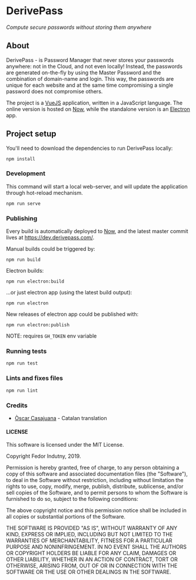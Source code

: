 # DerivePass

*Compute secure passwords without storing them anywhere*

## About

DerivePass - is Password Manager that never stores your passwords anywhere: not
in the Cloud, and not even locally! Instead, the passwords are generated
on-the-fly by using the Master Password and the combination of domain-name and
login. This way, the passwords are unique for each website and at the same time
compromising a single password does not compromise others.

The project is a [VueJS](https://vuejs.org/) application, written in a
JavaScript language. The online version is hosted on [Now][now],
while the standalone version is an [Electron](https://electronjs.org/) app.

## Project setup

You'll need to download the dependencies to run DerivePass locally:

```
npm install
```

### Development

This command will start a local web-server, and will update the application
through hot-reload mechanism.

```
npm run serve
```

### Publishing

Every build is automatically deployed to [Now][now], and the latest master
commit lives at https://dev.derivepass.com/.

Manual builds could be triggered by:

```
npm run build
```

Electron builds:

```
npm run electron:build
```

...or just electron app (using the latest build output):

```
npm run electron
```

New releases of electron app could be published with:
```
npm run electron:publish
```

NOTE: requires `GH_TOKEN` env variable

### Running tests
```
npm run test
```

### Lints and fixes files
```
npm run lint
```

### Credits

* [Òscar Casajuana](https://github.com/elboletaire) - Catalan translation

#### LICENSE

This software is licensed under the MIT License.

Copyright Fedor Indutny, 2019.

Permission is hereby granted, free of charge, to any person obtaining a
copy of this software and associated documentation files (the
"Software"), to deal in the Software without restriction, including
without limitation the rights to use, copy, modify, merge, publish,
distribute, sublicense, and/or sell copies of the Software, and to permit
persons to whom the Software is furnished to do so, subject to the
following conditions:

The above copyright notice and this permission notice shall be included
in all copies or substantial portions of the Software.

THE SOFTWARE IS PROVIDED "AS IS", WITHOUT WARRANTY OF ANY KIND, EXPRESS
OR IMPLIED, INCLUDING BUT NOT LIMITED TO THE WARRANTIES OF
MERCHANTABILITY, FITNESS FOR A PARTICULAR PURPOSE AND NONINFRINGEMENT. IN
NO EVENT SHALL THE AUTHORS OR COPYRIGHT HOLDERS BE LIABLE FOR ANY CLAIM,
DAMAGES OR OTHER LIABILITY, WHETHER IN AN ACTION OF CONTRACT, TORT OR
OTHERWISE, ARISING FROM, OUT OF OR IN CONNECTION WITH THE SOFTWARE OR THE
USE OR OTHER DEALINGS IN THE SOFTWARE.

[now]: https://zeit.co/now
